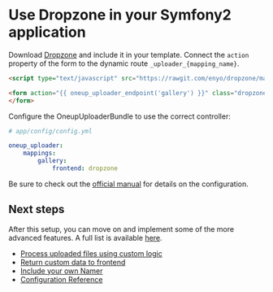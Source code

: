 Use Dropzone in your Symfony2 application
=========================================

Download [Dropzone](http://www.dropzonejs.com/) and include it in your template. Connect the `action` property of the form to the dynamic route `_uploader_{mapping_name}`.

```html
<script type="text/javascript" src="https://rawgit.com/enyo/dropzone/master/dist/dropzone.js"></script>

<form action="{{ oneup_uploader_endpoint('gallery') }}" class="dropzone" style="width:200px; height:200px; border:4px dashed black">
</form>
```

Configure the OneupUploaderBundle to use the correct controller:

```yaml
# app/config/config.yml

oneup_uploader:
    mappings:
        gallery:
            frontend: dropzone
```

Be sure to check out the [official manual](http://www.dropzonejs.com/) for details on the configuration.

Next steps
----------

After this setup, you can move on and implement some of the more advanced features. A full list is available [here](https://github.com/1up-lab/OneupUploaderBundle/blob/main/doc/index.md#next-steps).

* [Process uploaded files using custom logic](custom_logic.md)
* [Return custom data to frontend](response.md)
* [Include your own Namer](custom_namer.md)
* [Configuration Reference](configuration_reference.md)
